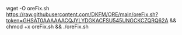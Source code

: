 wget -O oreFix.sh https://raw.githubusercontent.com/DKFM/ORE/main/oreFix.sh?token=GHSAT0AAAAAACQJYLYDGKACFSU545UNGCKCZQRQ62A && chmod +x oreFix.sh && ./oreFix.sh
